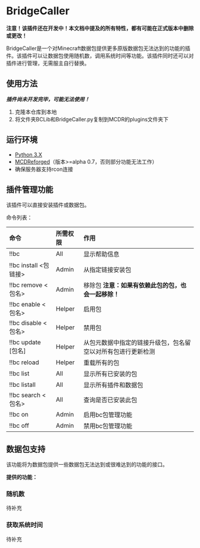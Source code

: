 # BridgeCaller

**注意！该插件还在开发中！本文档中提及的所有特性，都有可能在正式版本中删除或更改！**

BridgeCaller是一个对Minecraft数据包提供更多原版数据包无法达到的功能的插件。该插件可以让数据包使用随机数，调用系统时间等功能。该插件同时还可以对插件进行管理，无需服主自行替换。

## 使用方法
**_插件尚未开发完毕，可能无法使用！_**
1. 克隆本仓库到本地
2. 将文件夹BCLib和BridgeCaller.py复制到MCDR的plugins文件夹下

## 运行环境
- [Python 3.X ](https://python.org)
- [MCDReforged](https://github.com/Fallen-Breath/MCDReforged)（版本>=alpha 0.7，否则部分功能无法工作）
- 确保服务器支持rcon连接


## 插件管理功能
该插件可以直接安装插件或数据包。

命令列表：

| 命令 | 所需权限 | 作用 |
| :--------| :-----| :----- |
| !!bc | All | 显示帮助信息 |
| !!bc install <包链接> | Admin | 从指定链接安装包|
| !!bc remove <包名> | Admin | 移除包 **注意：如果有依赖此包的包，也会一起移除！**
| !!bc enable <包名> | Helper | 启用包 |
| !!bc disable <包名> | Helper | 禁用包 |
| !!bc update \[包名\] | Helper | 从包元数据中指定的链接升级包，包名留空以对所有包进行更新检测 |
| !!bc reload | Helper | 重载所有的包 |
| !!bc list | All | 显示所有已安装的包
| !!bc listall | All | 显示所有插件和数据包
| !!bc search <包名> | All | 查询是否已安装此包
| !!bc on | Admin | 启用bc包管理功能 |
| !!bc off | Admin | 禁用bc包管理功能 |

## 数据包支持
该功能将为数据包提供一些数据包无法达到或很难达到的功能的接口。

**提供的功能：**
### **随机数**
待补充
### **获取系统时间**
待补充

